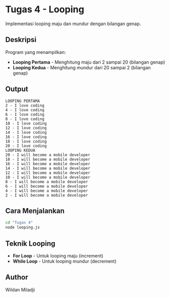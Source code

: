 # Tugas 4 - Looping

Implementasi looping maju dan mundur dengan bilangan genap.

## Deskripsi
Program yang menampilkan:
- **Looping Pertama** - Menghitung maju dari 2 sampai 20 (bilangan genap)
- **Looping Kedua** - Menghitung mundur dari 20 sampai 2 (bilangan genap)

## Output
```
LOOPING PERTAMA
2 - I love coding
4 - I love coding
6 - I love coding
8 - I love coding
10 - I love coding
12 - I love coding
14 - I love coding
16 - I love coding
18 - I love coding
20 - I love coding
LOOPING KEDUA
20 - I will become a mobile developer
18 - I will become a mobile developer
16 - I will become a mobile developer
14 - I will become a mobile developer
12 - I will become a mobile developer
10 - I will become a mobile developer
8 - I will become a mobile developer
6 - I will become a mobile developer
4 - I will become a mobile developer
2 - I will become a mobile developer
```

## Cara Menjalankan
```bash
cd "Tugas 4"
node looping.js
```

## Teknik Looping
- **For Loop** - Untuk looping maju (increment)
- **While Loop** - Untuk looping mundur (decrement)

## Author
Wildan Miladji